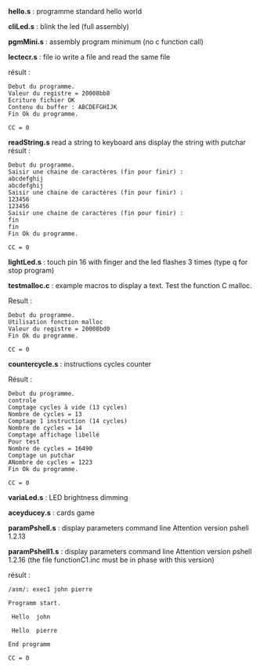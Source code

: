 **hello.s**   : programme standard hello world

**cliLed.s**  : blink the led (full assembly)

**pgmMini.s** : assembly program minimum (no c function call)

**lectecr.s** : file io  write a file and read the same file 

   résult :
```
Debut du programme.
Valeur du registre = 20008bb8
Ecriture fichier OK
Contenu du buffer : ABCDEFGHIJK
Fin Ok du programme.

CC = 0
```

**readString.s**   read a string to keyboard ans display the string with putchar
  résult :
```
Debut du programme.
Saisir une chaine de caractères (fin pour finir) :
abcdefghij
abcdefghij
Saisir une chaine de caractères (fin pour finir) :
123456
123456
Saisir une chaine de caractères (fin pour finir) :
fin
fin
Fin Ok du programme.

CC = 0

```

**lightLed.s**  :  touch pin 16 with finger and the led flashes 3 times (type q for stop program)

**testmalloc.c** : example macros to display a text.  Test the function C malloc.

Result :
```
Debut du programme.
Utilisation fonction malloc
Valeur du registre = 20008bd0
Fin Ok du programme.

CC = 0

```
**countercycle.s**  : instructions cycles counter

Résult :

```
Debut du programme.
controle
Comptage cycles à vide (13 cycles)
Nombre de cycles = 13
Comptage 1 instruction (14 cycles)
Nombre de cycles = 14
Comptage affichage libellé
Pour test
Nombre de cycles = 16490
Comptage un putchar
ANombre de cycles = 1223
Fin Ok du programme.

CC = 0

```

**variaLed.s**  :   LED brightness dimming

**aceyducey.s** :   cards game 

**paramPshell.s** : display parameters command line
Attention version pshell 1.2.13

**paramPshell1.s** : display parameters command line
Attention version pshell 1.2.16 (the file functionC1.inc must be in phase with this version)

résult :

```
/asm/: exec1 john pierre

Programm start.

 Hello  john
 
 Hello  pierre
 
End programm

CC = 0

```


